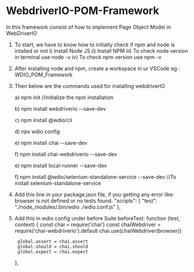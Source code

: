 # WebdriverIO-POM-Framework

In this framework consist of how to implement Page Object Model in WebDriverIO
1) To start, we have to know how to initially check if npm and node is intalled or not
  i) Install Node JS
  ii) Install NPM
  iii) To check node version in terminal use 
      node -v
  iv) To check npm version use 
      npm -v
2) After installing node and npm, create a workspace in ur VSCode 
    eg : WDIO_POM_Framework
3) Then below are the commands used for inatalling webdriverIO

    a) npm init    //initialize the npm installation 
    
    b) npm install webdriverio --save-dev
    
    c) npm install @wdio/cli
    
    d) npx wdio config
    
    e) npm install chai --save-dev
    
    f) npm install chai-webdriverio --save-dev
    
    e) npm install local-runner --save-dev
    
    f) npm install @wdio/selenium-standalone-service --save-dev //To install selenium-standalone-service
    
4) Add this line in your package.json file, if you getting any error like: browser is not defined or no tests found.
      "scripts": {
      "test": "./node_modules/.bin/wdio ./wdio.conf.js"
       },
       
5) Add this in wdio config under before Suite
      beforeTest: function (test, context) {
        const chai = require('chai')
        const chaiWebdriver = require('chai-webdriverio').default
        chai.use(chaiWebdriver(browser))

        global.assert = chai.assert
        global.should = chai.should
        global.expect = chai.expect
    },
 
